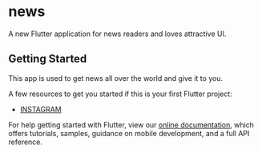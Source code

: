 # news

A new Flutter application for news readers and loves attractive UI.

## Getting Started

This app is used to get news all over the world and give it to you.

A few resources to get you started if this is your first Flutter project:

- [INSTAGRAM](https://www.instagram.com/krish_krush/)

For help getting started with Flutter, view our
[online documentation](https://flutter.dev/docs), which offers tutorials,
samples, guidance on mobile development, and a full API reference.
